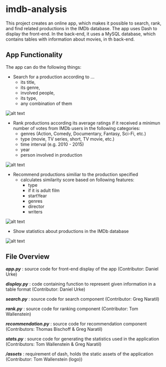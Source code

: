 # imdb-analysis

This project creates an online app, which makes it possible to search, rank, and find related productions in the IMDb database. The app uses Dash to display the front-end. In the back-end, it uses a MySQL database, which contains tables with information about movies, in th back-end. 

## App Functionality

The app can do the following things:
 - Search for a production according to ...
 	- its title, 
	- its genre, 
	- involved people, 
	- its type,
	- any combination of them
	
![alt text](https://github.com/gnaratil2017/imdb-analysis/tree/master/readme_photos/search.png)
	
 - Rank productions according its average ratings if it received a minimun number of votes from IMDb users in the following categories:
  	- genres (Action, Comedy, Documentary, Fantasy, Sci-Fi, etc.)
  	- type (movie, TV series, short, TV movie, etc.)
  	- time interval (e.g. 2010 - 2015)
  	- year
  	- person involved in production
	
![alt text](https://github.com/gnaratil2017/imdb-analysis/tree/master/readme_photos/rank.png)

 - Recommend productions similiar to the production specified
 	- calculates similarity score based on following features:
		- type
		- if it is adult film 
		- startYear
		- genres
		- director
		- writers
		
![alt text](https://github.com/gnaratil2017/imdb-analysis/tree/master/readme_photos/recommend.png)

- Show statistics about productions in the IMDb database

![alt text](https://github.com/gnaratil2017/imdb-analysis/tree/master/readme_photos/Stats.png)

## File Overview

**_app.py_** :   source code for front-end display of the app (Contributor: Daniel Urke)

**_display.py_** :  code containing function to represent given information in a table format (Contributor: Daniel Urke)

**_search.py_** :  source code for search component (Contributor: Greg Naratil)

**_rank.py_** :  source code for ranking component (Contributor: Tom Wallenstein)

**_recommendation.py_** :  source code for recommendation component (Contributors: Thomas Bischoff & Greg Naratil)

**_stats.py_** : source code for generating the statistics used in the application (Contributors: Tom Wallenstein & Greg Naratil)

**_/assets_** : requirement of dash, holds the static assets of the application (Contributor: Tom Wallenstein (logo))
